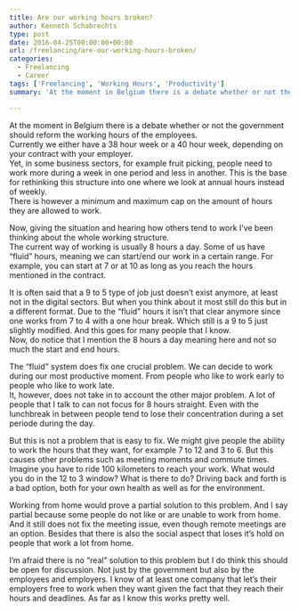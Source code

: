 ```yaml
---
title: Are our working hours broken?
author: Kenneth Schabrechts
type: post
date: 2016-04-25T00:00:00+00:00
url: /freelancing/are-our-working-hours-broken/
categories:
  - Freelancing
  - Career
tags: ['Freelancing', 'Working Hours', 'Productivity']
summary: 'At the moment in Belgium there is a debate whether or not the government should reform the working hours of the employees. What is going and is the system broken? I go deeper into this in this post.'

---
```

At the moment in Belgium there is a debate whether or not the government should reform the working hours of the employees.  
Currently we either have a 38 hour week or a 40 hour week, depending on your contract with your employer.  
Yet, in some business sectors, for example fruit picking, people need to work more during a week in one period and less in another. This is the base for rethinking this structure into one where we look at annual hours instead of weekly.  
There is however a minimum and maximum cap on the amount of hours they are allowed to work.

Now, giving the situation and hearing how others tend to work I’ve been thinking about the whole working structure.  
The current way of working is usually 8 hours a day. Some of us have “fluid” hours, meaning we can start/end our work in a certain range. For example, you can start at 7 or at 10 as long as you reach the hours mentioned in the contract.

It is often said that a 9 to 5 type of job just doesn’t exist anymore, at least not in the digital sectors. But when you think about it most still do this but in a different format. Due to the “fluid” hours it isn’t that clear anymore since one works from 7 to 4 with a one hour break. Which still is a 9 to 5 just slightly modified. And this goes for many people that I know.  
Now, do notice that I mention the 8 hours a day meaning here and not so much the start and end hours.

The “fluid” system does fix one crucial problem. We can decide to work during our most productive moment. From people who like to work early to people who like to work late.  
It, however, does not take in to account the other major problem. A lot of people that I talk to can not focus for 8 hours straight. Even with the lunchbreak in between people tend to lose their concentration during a set periode during the day.

But this is not a problem that is easy to fix. We might give people the ability to work the hours that they want, for example 7 to 12 and 3 to 6. But this causes other problems such as meeting moments and commute times.  
Imagine you have to ride 100 kilometers to reach your work. What would you do in the 12 to 3 window? What is there to do? Driving back and forth is a bad option, both for your own health as well as for the environment.

Working from home would prove a partial solution to this problem. And I say partial because some people do not like or are unable to work from home. And it still does not fix the meeting issue, even though remote meetings are an option. Besides that there is also the social aspect that loses it’s hold on people that work a lot from home.

I’m afraid there is no “real” solution to this problem but I do think this should be open for discussion. Not just by the government but also by the employees and employers. I know of at least one company that let’s their employers free to work when they want given the fact that they reach their hours and deadlines. As far as I know this works pretty well.